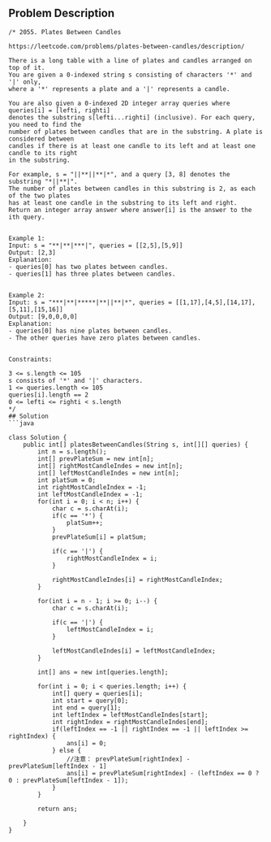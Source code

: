 ## Problem Description
```
/* 2055. Plates Between Candles

https://leetcode.com/problems/plates-between-candles/description/

There is a long table with a line of plates and candles arranged on top of it. 
You are given a 0-indexed string s consisting of characters '*' and '|' only, 
where a '*' represents a plate and a '|' represents a candle.

You are also given a 0-indexed 2D integer array queries where queries[i] = [lefti, righti] 
denotes the substring s[lefti...righti] (inclusive). For each query, you need to find the 
number of plates between candles that are in the substring. A plate is considered between 
candles if there is at least one candle to its left and at least one candle to its right 
in the substring.

For example, s = "||**||**|*", and a query [3, 8] denotes the substring "*||**|". 
The number of plates between candles in this substring is 2, as each of the two plates 
has at least one candle in the substring to its left and right.
Return an integer array answer where answer[i] is the answer to the ith query.

 
Example 1:
Input: s = "**|**|***|", queries = [[2,5],[5,9]]
Output: [2,3]
Explanation:
- queries[0] has two plates between candles.
- queries[1] has three plates between candles.


Example 2:
Input: s = "***|**|*****|**||**|*", queries = [[1,17],[4,5],[14,17],[5,11],[15,16]]
Output: [9,0,0,0,0]
Explanation:
- queries[0] has nine plates between candles.
- The other queries have zero plates between candles.
 

Constraints:

3 <= s.length <= 105
s consists of '*' and '|' characters.
1 <= queries.length <= 105
queries[i].length == 2
0 <= lefti <= righti < s.length
*/
## Solution
```java

class Solution {
    public int[] platesBetweenCandles(String s, int[][] queries) {
        int n = s.length();
        int[] prevPlateSum = new int[n];
        int[] rightMostCandleIndes = new int[n];
        int[] leftMostCandleIndes = new int[n];
        int platSum = 0;
        int rightMostCandleIndex = -1;
        int leftMostCandleIndex = -1;
        for(int i = 0; i < n; i++) {
            char c = s.charAt(i);
            if(c == '*') {
                platSum++;
            }
            prevPlateSum[i] = platSum;

            if(c == '|') {
                rightMostCandleIndex = i;
            }

            rightMostCandleIndes[i] = rightMostCandleIndex;
        }

        for(int i = n - 1; i >= 0; i--) {
            char c = s.charAt(i);

            if(c == '|') {
                leftMostCandleIndex = i;
            }
        
            leftMostCandleIndes[i] = leftMostCandleIndex;
        }

        int[] ans = new int[queries.length];

        for(int i = 0; i < queries.length; i++) {
            int[] query = queries[i];
            int start = query[0];
            int end = query[1];
            int leftIndex = leftMostCandleIndes[start];
            int rightIndex = rightMostCandleIndes[end];
            if(leftIndex == -1 || rightIndex == -1 || leftIndex >= rightIndex) {
                ans[i] = 0;
            } else {
                //注意： prevPlateSum[rightIndex] - prevPlateSum[leftIndex - 1]
                ans[i] = prevPlateSum[rightIndex] - (leftIndex == 0 ? 0 : prevPlateSum[leftIndex - 1]);
            }
        }

        return ans;
        
    }
}
